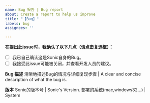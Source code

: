 ```yaml
---
name: Bug 报告 | Bug report
about: Create a report to help us improve
title: "【Bug】"
labels: bug
assignees: ''

---
```


**在提出此issue时，我确认了以下几点（请点击复选框）：**

- [ ] 我已自己确认这是Sonic自身的Bug。
- [ ] 我接受此issue可能被关闭，并查看开发人员的建议。

**Bug 描述**
清晰地描述Bug的情况与详细复现步骤 | A clear and concise description of what the bug is. 

**版本**
Sonic的版本号 | Sonic's Version. 
部署的系统(mac,windows32...) |  System

